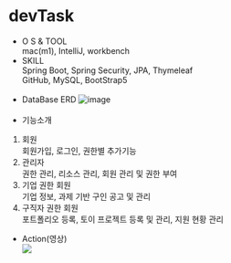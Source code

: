 # devTask
* O S & TOOL<br>
mac(m1), IntelliJ, workbench
* SKILL<br>
Spring Boot, Spring Security, JPA, Thymeleaf<br>
GitHub, MySQL, BootStrap5
<br><br>
* DataBase ERD
  ![image](https://user-images.githubusercontent.com/48978983/155384511-79b29c2e-d6c0-4062-b7e9-2a17728602db.png)
<br><br>
* 기능소개
1. 회원<br>
회원가입, 로그인, 권한별 추가기능
2. 관리자<br>
권한 관리, 리소스 관리, 회원 관리 및 권한 부여
3. 기업 권한 회원<br>
기업 정보, 과제 기반 구인 공고 및 관리
4. 구직자 권한 회원<br>
포트폴리오 등록, 토이 프로젝트 등록 및 관리, 지원 현황 관리<br>
* Action(영상)<br>
  [![](https://img.youtube.com/vi/43thU_OAXVA/0.jpg)](https://youtu.be/43thU_OAXVA)